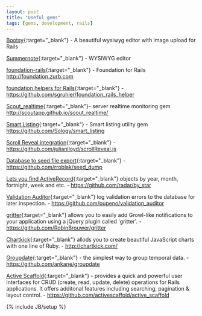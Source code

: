 ```yaml
---
layout: post
title: "Useful gems"
tags: [gems, development, rails]
---
```


[Bootsy](https://github.com/volmer/bootsy){:target="_blank"} - A beautiful wysiwyg editor with image upload for Rails

[Summernote](https://github.com/summernote/summernote-rails){:target="_blank"} - WYSIWYG editor

[foundation-rails](https://github.com/zurb/foundation-rails){:target="_blank"} - Foundation for Rails http://foundation.zurb.com

[foundation helpers for Rails](https://github.com/sgruhier/foundation_rails_helper){:target="_blank"} - https://github.com/sgruhier/foundation_rails_helper

[Scout_realtime](http://scoutapp.github.io/scout_realtime/){:target="_blank"}- server realtime monitoring gem http://scoutapp.github.io/scout_realtime/

[Smart Listing](http://showcase.sology.eu/smart_listing){:target="_blank"} - Smart listing utility gem https://github.com/Sology/smart_listing

[Scroll Reveal integration](http://scrollrevealjs.org/){:target="_blank"} - https://github.com/julianlloyd/scrollReveal.js

[Database to seed file export](https://github.com/rroblak/seed_dump){:target="_blank"} - https://github.com/rroblak/seed_dump

[Lets you find ActiveRecord](https://github.com/radar/by_star){:target="_blank"} objects by year, month, fortnight, week and etc. - https://github.com/radar/by_star

[Validation Auditor](https://github.com/pupeno/validation_auditor){:target="_blank"} log validation errors to the database for later inspection. - https://github.com/pupeno/validation_auditor

[gritter](https://github.com/RobinBrouwer/gritter){:target="_blank"} allows you to easily add Growl-like notifications to your application using a jQuery plugin called 'gritter'. - https://github.com/RobinBrouwer/gritter

[Chartkick](https://github.com/ankane/chartkick){:target="_blank"} allods you to create beautiful JavaScript charts with one line of Ruby. - http://chartkick.com/

[Groupdate](https://github.com/ankane/groupdate){:target="_blank"} - the simplest way to group temporal data. - https://github.com/ankane/groupdate

[Active Scaffold](https://github.com/activescaffold/active_scaffold){:target="_blank"} - provides a quick and powerful user interfaces for CRUD (create, read, update, delete) operations for Rails applications. It offers additonal features including searching, pagination & layout control. - https://github.com/activescaffold/active_scaffold

{% include JB/setup %}